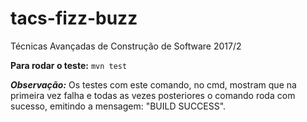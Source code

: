 # tacs-fizz-buzz
Técnicas Avançadas de Construção de Software 2017/2

**Para rodar o teste:**
`mvn test`

**_Observação:_** Os testes com este comando, no cmd, mostram que na primeira vez falha e todas as vezes posteriores o comando roda com sucesso, emitindo a mensagem: "BUILD SUCCESS".
